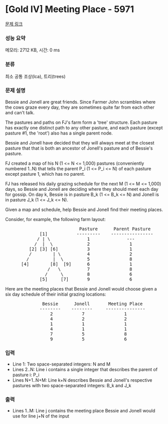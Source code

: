 # [Gold IV] Meeting Place - 5971 

[문제 링크](https://www.acmicpc.net/problem/5971) 

### 성능 요약

메모리: 2712 KB, 시간: 0 ms

### 분류

최소 공통 조상(lca), 트리(trees)

### 문제 설명

<p>Bessie and Jonell are great friends. Since Farmer John scrambles where the cows graze every day, they are sometimes quite far from each other and can't talk.</p>

<p>The pastures and paths on FJ's farm form a 'tree' structure. Each pasture has exactly one distinct path to any other pasture, and each pasture (except pasture #1, the 'root') also has a single parent node.</p>

<p>Bessie and Jonell have decided that they will always meet at the closest pasture that that is both an ancestor of Jonell's pasture and of Bessie's pasture.</p>

<p>FJ created a map of his N (1 <= N <= 1,000) pastures (conveniently numbered 1..N) that tells the parent P_i (1 <= P_i <= N) of each pasture except pasture 1, which has no parent.</p>

<p>FJ has released his daily grazing schedule for the next M (1 <= M <= 1,000) days, so Bessie and Jonell are deciding where they should meet each day for gossip. On day k, Bessie is in pasture B_k (1 <= B_k <= N) and Jonell is in pasture J_k (1 <= J_k <= N).</p>

<p>Given a map and schedule, help Bessie and Jonell find their meeting places.</p>

<p>Consider, for example, the following farm layout:</p>

<pre>                            Pasture      Parent Pasture
             [1]           ---------    ----------------
            / | \              1              ---
           /  |  \             2               1 
         [2] [3] [6]           3               1
         /        | \          4               2
        /         |  \         5               8
      [4]        [8]  [9]      6               1
                /   \          7               8
               /     \         8               6
             [5]     [7]       9               6</pre>

<p>Here are the meeting places that Bessie and Jonell would choose given a six day schedule of their initial grazing locations:</p>

<pre>              Bessie      Jonell       Meeting Place
             --------    --------     ---------------
                 2           7               1
                 4           2               2
                 1           1               1
                 4           1               1
                 7           5               8
                 9           5               6</pre>

### 입력 

 <ul>
	<li>Line 1: Two space-separated integers: N and M</li>
	<li>Lines 2..N: Line i contains a single integer that describes the parent of pasture i:  P_i</li>
	<li>Lines N+1..N+M: Line k+N describes Bessie and Jonell's respective pastures with two space-separated integers: B_k and J_k</li>
</ul>

<p> </p>

### 출력 

 <ul>
	<li>Lines 1..M: Line j contains the meeting place Bessie and Jonell would use for line j+N of the input</li>
</ul>

<p> </p>

